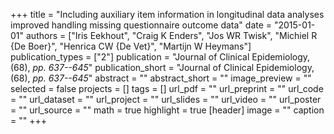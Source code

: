 +++
title = "Including auxiliary item information in longitudinal data analyses improved handling missing questionnaire outcome data"
date = "2015-01-01"
authors = ["Iris Eekhout", "Craig K Enders", "Jos WR Twisk", "Michiel R {De Boer}", "Henrica CW {De Vet}", "Martijn W Heymans"]
publication_types = ["2"]
publication = "Journal of Clinical Epidemiology, (68), _pp. 637--645_"
publication_short = "Journal of Clinical Epidemiology, (68), _pp. 637--645_"
abstract = ""
abstract_short = ""
image_preview = ""
selected = false
projects = []
tags = []
url_pdf = ""
url_preprint = ""
url_code = ""
url_dataset = ""
url_project = ""
url_slides = ""
url_video = ""
url_poster = ""
url_source = ""
math = true
highlight = true
[header]
image = ""
caption = ""
+++
